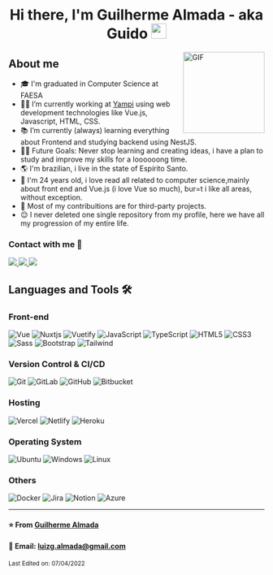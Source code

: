 <h1 align="center">
  Hi there, I'm Guilherme Almada - aka Guido <img width="30px" src="https://raw.githubusercontent.com/iampavangandhi/iampavangandhi/master/gifs/Hi.gif">
</h1>

<img align="right" alt="GIF" height="160px" src="https://media.giphy.com/media/du3J3cXyzhj75IOgvA/giphy.gif" />

## About me  
- 🎓 I'm graduated in Computer Science at FAESA
- 👨‍💻 I’m currently working at [Yampi](https://www.yampi.com.br/) using web development technologies like Vue.js, Javascript, HTML, CSS.
- 📚 I’m currently (always) learning everything about Frontend and studying backend using NestJS.
- 💪🏼 Future Goals: Never stop learning and creating ideas, i have a plan to study and improve my skills for a loooooong time.
- 🌎 I'm brazilian, i live in the state of Espírito Santo.
- 🤩 I'm 24 years old, i love read all related to computer science,mainly about front end and Vue.js (i love Vue so much), bur=t i like all areas, without exception.
- 🤝 Most of my contribuitions are for third-party projects.
- 😌 I never deleted one single repository from my profile, here we have all my progression of my entire life.

### Contact with me 📝

<a href="https://www.linkedin.com/in/luiz-guilherme-almada-00349a19a/" alt="linkedin" target="_blank">
  <img src="https://img.shields.io/badge/LinkedIn-%230077B5.svg?&style=for-the-badge&logo=linkedin&logoColor=white">
</a>

<a href="mailto:luizg.almada@gmail.com" alt="gmail" target="_blank">
  <img src="https://img.shields.io/badge/-Gmail-FF0000?style=for-the-badge&labelColor=FF0000&logo=gmail&logoColor=white&link=mailto:luizg.almada@gmail.com" />
</a>

<a href="https://www.instagram.com/guido.ac/" alt="instagram" target="_blank">
  <img src="https://img.shields.io/badge/Instagram-E4405F?style=for-the-badge&logo=instagram&logoColor=white">
</a>

<br />

## Languages and Tools 🛠 

### Front-end

![Vue](https://img.shields.io/badge/Vue.js-35495E?style=for-the-badge&logo=vuedotjs&logoColor=4FC08D)
![Nuxtjs](https://img.shields.io/badge/Nuxt-002E3B?style=for-the-badge&logo=nuxtdotjs&logoColor=#00DC82)
![Vuetify](https://img.shields.io/badge/Vuetify-1867C0?style=for-the-badge&logo=vuetify&logoColor=AEDDFF)
![JavaScript](https://img.shields.io/badge/-JavaScript-%23F7DF1C?style=for-the-badge&logo=javascript&logoColor=000000&labelColor=%23F7DF1C&color=%23FFCE5A)
![TypeScript](https://img.shields.io/badge/typescript-%23007ACC.svg?style=for-the-badge&logo=typescript&logoColor=white)
![HTML5](https://img.shields.io/badge/-HTML5-%23E44D27?style=for-the-badge&logo=html5&logoColor=ffffff)
![CSS3](https://img.shields.io/badge/-CSS3-%231572B6?style=for-the-badge&logo=css3)
![Sass](https://img.shields.io/badge/-Sass-%23CC6699?style=for-the-badge&logo=sass&logoColor=ffffff)
![Bootstrap](https://img.shields.io/badge/-Bootstrap-563D7C?style=for-the-badge&logo=Bootstrap)
![Tailwind](https://img.shields.io/badge/Tailwind_CSS-38B2AC?style=for-the-badge&logo=tailwind-css&logoColor=white)

### Version Control & CI/CD

![Git](https://img.shields.io/badge/-Git-%23F05032?style=for-the-badge&logo=git&logoColor=%23ffffff)
![GitLab](https://img.shields.io/badge/-GitLab-FCA121?style=for-the-badge&logo=gitlab)
![GitHub](https://img.shields.io/badge/-GitHub-181717?style=for-the-badge&logo=github)
![Bitbucket](https://img.shields.io/badge/bitbucket-%230047B3.svg?style=for-the-badge&logo=bitbucket&logoColor=white)

### Hosting

![Vercel](https://img.shields.io/badge/vercel-%23000000.svg?style=for-the-badge&logo=vercel&logoColor=white)
![Netlify](https://img.shields.io/badge/netlify-%23000000.svg?style=for-the-badge&logo=netlify&logoColor=#00C7B7)
![Heroku](https://img.shields.io/badge/heroku-%23430098.svg?style=for-the-badge&logo=heroku&logoColor=white)

### Operating System

![Ubuntu](https://img.shields.io/badge/Ubuntu-E95420?style=for-the-badge&logo=ubuntu&logoColor=white)
![Windows](https://img.shields.io/badge/Windows-0078D6?style=for-the-badge&logo=windows&logoColor=white)
![Linux](https://img.shields.io/badge/Linux-FCC624?style=for-the-badge&logo=linux&logoColor=black)

### Others

![Docker](https://img.shields.io/badge/docker-%230db7ed.svg?style=for-the-badge&logo=docker&logoColor=white)
![Jira](https://img.shields.io/badge/jira-%230A0FFF.svg?style=for-the-badge&logo=jira&logoColor=white)
![Notion](https://img.shields.io/badge/Notion-%23000000.svg?style=for-the-badge&logo=notion&logoColor=white)
![Azure](https://img.shields.io/badge/azure-%230072C6.svg?style=for-the-badge&logo=microsoftazure&logoColor=white)

---

#### ⭐️ From [Guilherme Almada](https://github.com/guidoac) ####
#### 📧 Email: luizg.almada@gmail.com #### 

<sub>Last Edited on: 07/04/2022</sub>

